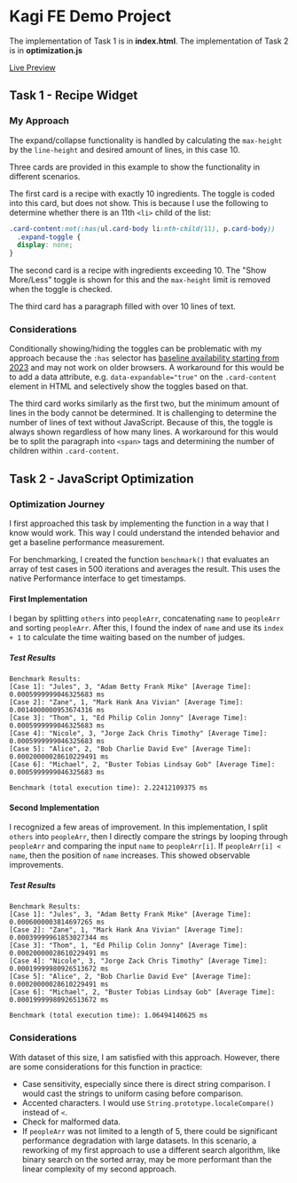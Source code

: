 # Kagi FE Demo Project

The implementation of Task 1 is in **index.html**. The implementation of Task 2 is in **optimization.js**

[Live Preview](https://nicole5978.github.io/kagi-fe-demo/)

## Task 1 - Recipe Widget

### My Approach

The expand/collapse functionality is handled by calculating the `max-height` by the `line-height` and desired amount of lines, in this case 10.

Three cards are provided in this example to show the functionality in different scenarios.

The first card is a recipe with exactly 10 ingredients. The toggle is coded into this card, but does not show. This is because I use the following to determine whether there is an 11th `<li>` child of the list:

```css
.card-content:not(:has(ul.card-body li:nth-child(11), p.card-body))
  .expand-toggle {
  display: none;
}
```

The second card is a recipe with ingredients exceeding 10. The "Show More/Less" toggle is shown for this and the `max-height` limit is removed when the toggle is checked.

The third card has a paragraph filled with over 10 lines of text.

### Considerations

Conditionally showing/hiding the toggles can be problematic with my approach because the `:has` selector has [baseline availability starting from 2023](https://developer.mozilla.org/en-US/docs/Web/CSS/:has) and may not work on older browsers. A workaround for this would be to add a data attribute, e.g. `data-expandable="true"` on the `.card-content` element in HTML and selectively show the toggles based on that.

The third card works similarly as the first two, but the minimum amount of lines in the body cannot be determined. It is challenging to determine the number of lines of text without JavaScript. Because of this, the toggle is always shown regardless of how many lines. A workaround for this would be to split the paragraph into `<span>` tags and determining the number of children within `.card-content`.

## Task 2 - JavaScript Optimization

### Optimization Journey

I first approached this task by implementing the function in a way that I know would work. This way I could understand the intended behavior and get a baseline performance measurement.

For benchmarking, I created the function `benchmark()` that evaluates an array of test cases in 500 iterations and averages the result. This uses the native Performance interface to get timestamps.

#### First Implementation

I began by splitting `others` into `peopleArr`, concatenating `name` to `peopleArr` and sorting `peopleArr`. After this, I found the index of `name` and use its `index + 1` to calculate the time waiting based on the number of judges.

##### Test Results

    Benchmark Results:
    [Case 1]: "Jules", 3, "Adam Betty Frank Mike" [Average Time]: 0.0005999999046325683 ms
    [Case 2]: "Zane", 1, "Mark Hank Ana Vivian" [Average Time]: 0.0014000000953674316 ms
    [Case 3]: "Thom", 1, "Ed Philip Colin Jonny" [Average Time]: 0.0005999999046325683 ms
    [Case 4]: "Nicole", 3, "Jorge Zack Chris Timothy" [Average Time]: 0.0005999999046325683 ms
    [Case 5]: "Alice", 2, "Bob Charlie David Eve" [Average Time]: 0.00020000028610229491 ms
    [Case 6]: "Michael", 2, "Buster Tobias Lindsay Gob" [Average Time]: 0.0005999999046325683 ms

    Benchmark (total execution time): 2.22412109375 ms

#### Second Implementation

I recognized a few areas of improvement. In this implementation, I split `others` into `peopleArr`, then I directly compare the strings by looping through `peopleArr` and comparing the input `name` to `peopleArr[i]`. If `peopleArr[i] < name`, then the position of `name` increases. This showed observable improvements.

##### Test Results

    Benchmark Results:
    [Case 1]: "Jules", 3, "Adam Betty Frank Mike" [Average Time]: 0.0006000003814697265 ms
    [Case 2]: "Zane", 1, "Mark Hank Ana Vivian" [Average Time]: 0.00039999961853027344 ms
    [Case 3]: "Thom", 1, "Ed Philip Colin Jonny" [Average Time]: 0.00020000028610229491 ms
    [Case 4]: "Nicole", 3, "Jorge Zack Chris Timothy" [Average Time]: 0.00019999980926513672 ms
    [Case 5]: "Alice", 2, "Bob Charlie David Eve" [Average Time]: 0.00020000028610229491 ms
    [Case 6]: "Michael", 2, "Buster Tobias Lindsay Gob" [Average Time]: 0.00019999980926513672 ms

    Benchmark (total execution time): 1.06494140625 ms

### Considerations

With dataset of this size, I am satisfied with this approach. However, there are some considerations for this function in practice:

- Case sensitivity, especially since there is direct string comparison. I would cast the strings to uniform casing before comparison.
- Accented characters. I would use `String.prototype.localeCompare()` instead of `<`.
- Check for malformed data.
- If `peopleArr` was not limited to a length of 5, there could be significant performance degradation with large datasets. In this scenario, a reworking of my first approach to use a different search algorithm, like binary search on the sorted array, may be more performant than the linear complexity of my second approach.
